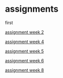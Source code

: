 
# assignments
first

[assignment week 2](https://github.com/wardstolk/assignments/blob/master/Assignment_week_2%20(1).ipynb)

[assignment week 4](https://github.com/wardstolk/assignments/blob/master/Assignment_week_4.ipynb)

[assignment week 5](https://github.com/wardstolk/assignments/blob/master/Assignment_week_5.ipynb)

[assignment week 6](https://github.com/wardstolk/assignments/blob/master/assignment4.ipynb)

[assignment week 8](https://github.com/wardstolk/assignments/blob/master/assignment5.ipynb)

